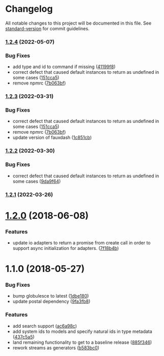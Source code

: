 # Changelog

All notable changes to this project will be documented in this file. See [standard-version](https://github.com/conventional-changelog/standard-version) for commit guidelines.

### [1.2.4](https://github.com/arobson/consequent/compare/v1.2.0...v1.2.3) (2022-05-07)

### Bug Fixes

* add type and id to command if missing ([41199f8](https://github.com/arobson/consequent/commit/41199f8cf0a84e51e0840ba2001b065d6b06a981))
* correct defect that caused default instances to return as undefined in some cases ([151cca5](https://github.com/arobson/consequent/commit/151cca5fe5a40d6c3f0b3d1db94ae6868f918006))
* remove npmrc ([7b063bf](https://github.com/arobson/consequent/commit/7b063bf3a5d8d7f886520e83f67ce2153998ce6d))

### [1.2.3](https://github.com/arobson/consequent/compare/v1.2.1...v1.2.3) (2022-03-31)

### Bug Fixes

* correct defect that caused default instances to return as undefined in some cases ([151cca5](https://github.com/arobson/consequent/commit/151cca5fe5a40d6c3f0b3d1db94ae6868f918006))
* remove npmrc ([7b063bf](https://github.com/arobson/consequent/commit/7b063bf3a5d8d7f886520e83f67ce2153998ce6d))
* update version of fauxdash ([1c851cb](https://github.com/arobson/consequent/commit/1c851cb4992b2d49ccbe7f713ddc113ffcb478a6))

### [1.2.2](https://github.com/arobson/consequent/compare/v1.2.0...v1.2.2) (2022-03-30)


### Bug Fixes

* correct defect that caused default instances to return as undefined in some cases ([9da9f64](https://github.com/arobson/consequent/commit/9da9f6447a7c40ca30baffd9ebabb45f8e797f55))

### [1.2.1](https://github.com/arobson/consequent/compare/v1.2.0...v1.2.1) (2022-03-26)

<a name="1.2.0"></a>
# [1.2.0](https://github.com/arobson/consequent/compare/v1.1.0...v1.2.0) (2018-06-08)


### Features

* update io adapters to return a promise from create call in order to support async initialization for adapters. ([7f18b4b](https://github.com/arobson/consequent/commit/7f18b4b))



<a name="1.1.0"></a>
# 1.1.0 (2018-05-27)


### Bug Fixes

* bump globulesce to latest ([1dbe180](https://github.com/arobson/consequent/commit/1dbe180))
* update postal dependency ([9fa3fb8](https://github.com/arobson/consequent/commit/9fa3fb8))


### Features

* add search support ([ac6a98c](https://github.com/arobson/consequent/commit/ac6a98c))
* add system ids to models and specify natural ids in type metadata ([437c5a5](https://github.com/arobson/consequent/commit/437c5a5))
* land remaining functionality to get to a baseline release ([885f346](https://github.com/arobson/consequent/commit/885f346))
* rework streams as generators ([b583bc0](https://github.com/arobson/consequent/commit/b583bc0))
